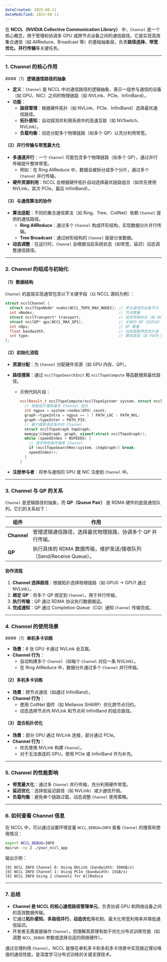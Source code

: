 ```yaml
---
dateCreated: 2025-08-11
dateModified: 2025-08-11
---
```

在 **NCCL（NVIDIA Collective Communication Library）** 中，`Channel` 是一个核心概念，用于管理和协调多 GPU 或跨节点设备之间的通信路径。它是实现高效集合通信（如 AllReduce、Broadcast 等）的基础抽象层，负责**路径选择、带宽优化、并行传输**等关键任务。

---

### **1. Channel 的核心作用**
####（1）**逻辑通信路径的抽象**
- **定义**：`Channel` 是 NCCL 中对通信路径的逻辑抽象，表示一组参与通信的设备（如 GPU、NIC）之间的物理链路（如 NVLink、PCIe、InfiniBand）。
- **功能**：
  - **路径管理**：根据硬件拓扑（如 NVLink、PCIe、InfiniBand）选择最优通信路径。
  - **拓扑感知**：自动探测并利用系统中的高速互联（如 NVSwitch、NVLink）。
  - **负载均衡**：动态分配多个物理链路（如多个 QP）以充分利用带宽。

#### （2）**并行传输与带宽最大化**
- **多通道并行**：一个 `Channel` 可能包含多个物理链路（如多个 QP），通过并行传输提升整体带宽。
  - 例如：在 Ring AllReduce 中，数据会被拆分成多个分片，通过多个 `Channel` 并行传输。
- **硬件资源利用**：NCCL 会根据硬件拓扑自动选择最优链路组合（如优先使用 NVLink，其次 PCIe，最后 InfiniBand）。

#### （3）**与通信算法的协作**
- **算法适配**：不同的集合通信算法（如 Ring、Tree、CollNet）依赖 `Channel` 提供的通信路径。
  - **Ring AllReduce**：通过多个 `Channel` 构成环形结构，实现数据分片并行传输。
  - **Tree Broadcast**：通过树形结构的 `Channel` 层层分发数据。
- **动态调整**：在运行时，`Channel` 会根据当前系统状态（如带宽、延迟）动态调整通信路径。

---

### **2. Channel 的组成与初始化**
#### （1）**数据结构**

`Channel` 的底层实现通常包含以下关键字段（以 NCCL 源码为例）：

```cpp
struct ncclChannel {
  struct ncclTopoNode* nodes[NCCL_TOPO_MAX_NODES]; // 参与通信的设备节点
  int nNodes;                                      // 节点数量
  struct ncclTransport* transport;                 // 底层传输协议（如 NVLink、IB）
  struct ncclQP* qps[NCCL_MAX_QPS];                // 关联的 QP（队列对）
  int nQps;                                        // QP 数量
  float bandwidth;                                 // 当前链路带宽估计值
  int type;                                        // 路径类型（如 PATH_NVL, PATH_PIX）
};
```

#### （2）**初始化流程**
- **资源分配**：为 `Channel` 分配硬件资源（如 GPU 内存、QP）。
- **路径搜索**：通过 `ncclTopoSearchInit` 和 `ncclTopoCompute` 等函数搜索最优路径。
  - 示例代码片段：

    ```cpp
    ncclResult_t ncclTopoCompute(ncclTopoSystem* system, struct ncclTopoGraph* graph) {
      // 根据拓扑搜索最优 Channel 组合
      int ngpus = system->nodes[GPU].count;
      graph->typeIntra = ngpus == 1 ? PATH_LOC : PATH_NVL;
      graph->typeInter = PATH_PIX;
      // 暴力搜索满足条件的 Channel
      struct ncclTopoGraph tmpGraph;
      memcpy(&tmpGraph, graph, sizeof(struct ncclTopoGraph));
      while (speedIndex < NSPEEDS) {
        // 逐步降低条件搜索 Channel
        if (ncclTopoSearchRec(system, &tmpGraph)) break;
        speedIndex++;
      }
    }
    ```

- **注册参与者**：将参与通信的 GPU 或 NIC 注册到 `Channel` 中。

---

### **3. Channel 与 QP 的关系**

`Channel` 是逻辑路径的抽象，而 **QP（Queue Pair）** 是 RDMA 硬件的底层通信队列。它们的关系如下：

| 组件       | 作用                                                                 |
|------------|----------------------------------------------------------------------|
| **Channel** | 管理逻辑通信路径，选择最优物理链路，协调多个 QP 并行传输。|
| **QP**      | 执行具体的 RDMA 数据传输，维护发送/接收队列（Send/Receive Queue）。|

#### **协作流程**
1. **Channel 选择路径**：根据拓扑选择物理链路（如 GPU0 → GPU1 通过 NVLink）。
2. **绑定 QP**：将多个 QP 绑定到 `Channel`，用于并行传输。
3. **执行传输**：QP 通过 RDMA 协议执行数据搬运。
4. **完成通知**：QP 通过 Completion Queue（CQ）通知 `Channel` 传输完成。

---

### **4. Channel 的使用场景**
####（1）**单机多卡训练**
- **场景**：8 张 GPU 卡通过 NVLink 全互联。
- **Channel 行为**：
  - 自动构建多个 `Channel`（如每个 `Channel` 对应一条 NVLink）。
  - 在 Ring AllReduce 中，数据分片通过多个 `Channel` 并行传输。

#### （2）**多机多卡训练**
- **场景**：跨节点通信（如通过 InfiniBand）。
- **Channel 行为**：
  - 使用 CollNet 插件（如 Mellanox SHARP）优化跨节点归约。
  - 动态选择节点内 NVLink 和节点间 InfiniBand 的组合路径。

#### （3）**混合拓扑优化**
- **场景**：部分 GPU 通过 NVLink 连接，部分通过 PCIe。
- **Channel 行为**：
  - 优先使用 NVLink 构建 `Channel`。
  - 对于无法直连的 GPU，使用 PCIe 或 InfiniBand 作为补充。

---

### **5. Channel 的性能影响**
- **带宽最大化**：通过多 `Channel` 并行传输，充分利用硬件带宽。
- **延迟优化**：选择低延迟路径（如 NVLink）减少通信开销。
- **负载均衡**：避免单个链路过载，动态调整 `Channel` 使用策略。

---

### **6. 如何查看 Channel 信息**

在 NCCL 中，可以通过设置环境变量 `NCCL_DEBUG=INFO` 查看 `Channel` 的搜索和使用情况：

```bash
export NCCL_DEBUG=INFO
mpirun -np 2 ./your_nccl_app
```

输出示例：

```
[0] NCCL INFO Channel 0: Using NVLink (bandwidth: 500GB/s)
[0] NCCL INFO Channel 1: Using PCIe (bandwidth: 15GB/s)
[0] NCCL INFO Using 2 channels for AllReduce
```

---

### **7. 总结**
- **Channel 是 NCCL 的核心通信路径管理单元**，负责协调 GPU 和网络设备之间的高效数据传输。
- 它通过**拓扑感知、多路径并行、动态优化**等机制，最大化带宽利用率并降低通信延迟。
- 开发者无需直接操作 `Channel`，但理解其原理有助于优化分布式训练性能（如调整 `NCCL_DEBUG` 参数或选择合适的网络硬件）。

通过合理利用 `Channel`，NCCL 能够在单机多卡和多机多卡场景中实现接近理论峰值的通信性能，是深度学习分布式训练的关键支撑技术。
